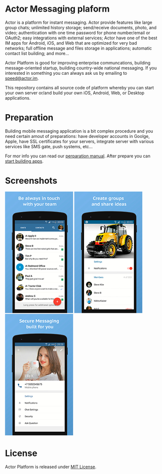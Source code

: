 # Actor Messaging plaform
Actor is a platform for instant messaging. Actor provide features like large group chats; unlimited history storage; send/receive documents, photo, and video; authentication with one time password for phone number/email or OAuth2; easy integrations with external services; Actor have one of the best IM apps for Android, iOS, and Web that are optimized for very bad networks; full offline message and files storage in applications; automatic contact list building; and more...

Actor Platform is good for improving enterprise communcations, building message-oriented startup, building country-wide national messaging. If you interested in something you can always ask us by emailing to speed@actor.im.

This repository contains all source code of platform whereby you can start your own server or/and build your own iOS, Android, Web, or Desktop applications.

# Preparation

Building mobile messaging application is a bit complex procedure and you need certain amout of preparations: have developer accounts in Goolge, Apple, have SSL certificates for your servers, integrate server with various services like SMS gate, push systems, etc... 

For mor info you can read our [perparation manual](PREPARE.md). After prepare you can [start building apps](BUILD.md).

# Screenshots
![](actor-resources/screenshots/Android1_Small.jpg) ![](actor-resources/screenshots/Android2_Small.jpg) ![](actor-resources/screenshots/Android8_Small.jpg)

# License

Actor Platform is released under [MIT License](LICENSE).
